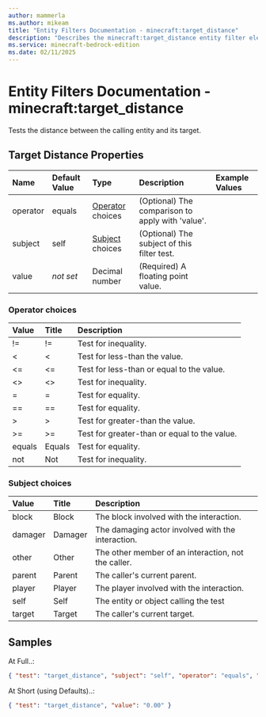 ```yaml
---
author: mammerla
ms.author: mikeam
title: "Entity Filters Documentation - minecraft:target_distance"
description: "Describes the minecraft:target_distance entity filter element"
ms.service: minecraft-bedrock-edition
ms.date: 02/11/2025 
---
```


# Entity Filters Documentation - minecraft:target_distance

Tests the distance between the calling entity and its target.


## Target Distance Properties

|Name       |Default Value |Type |Description |Example Values |
|:----------|:-------------|:----|:-----------|:------------- |
| operator | equals | [Operator](#operator-choices) choices | (Optional) The comparison to apply with 'value'. |  | 
| subject | self | [Subject](#subject-choices) choices | (Optional) The subject of this filter test. |  | 
| value | *not set* | Decimal number | (Required) A floating point value. |  | 

### Operator choices

|Value       |Title |Description |
|:-----------|:-----|:-----------|
| != | != | Test for inequality.|
| < | < | Test for less-than the value.|
| <= | <= | Test for less-than or equal to the value.|
| <> | <> | Test for inequality.|
| = | = | Test for equality.|
| == | == | Test for equality.|
| > | > | Test for greater-than the value.|
| >= | >= | Test for greater-than or equal to the value.|
| equals | Equals | Test for equality.|
| not | Not | Test for inequality.|

### Subject choices

|Value       |Title |Description |
|:-----------|:-----|:-----------|
| block | Block | The block involved with the interaction.|
| damager | Damager | The damaging actor involved with the interaction.|
| other | Other | The other member of an interaction, not the caller.|
| parent | Parent | The caller's current parent.|
| player | Player | The player involved with the interaction.|
| self | Self | The entity or object calling the test|
| target | Target | The caller's current target.|

## Samples

At Full..: 

```json
{ "test": "target_distance", "subject": "self", "operator": "equals", "value": "0.00" }
```

At Short (using Defaults)..: 

```json
{ "test": "target_distance", "value": "0.00" }
```
